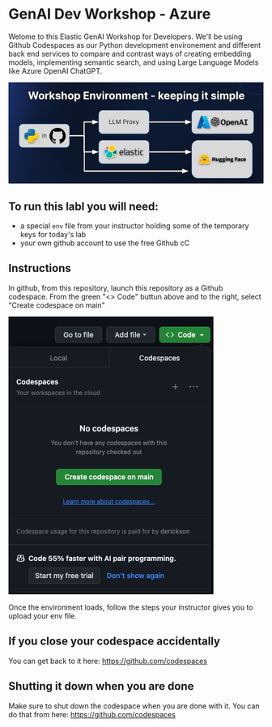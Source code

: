 # GenAI Dev Workshop - Azure

Welome to this Elastic GenAI Workshop for Developers.  We'll be using Github Codespaces as our Python development environement and different back end services to compare and contrast ways of creating embedding models, implementing semantic search, and using Large Language Models like Azure OpenAI ChatGPT.

![architecture](images/architecture.jpg)

## To run this labl you will need:
* a special ```env``` file from your instructor holding some of the temporary keys for today's lab
* your own github account to use the free Github cC

## Instructions

In github, from this repository, launch this repository as a Github codespace.  From the green "<> Code" buttun above and to the right, select "Create codespace on main"

![launch](images/launch.jpg)

Once the environment loads, follow the steps your instructor gives you to upload your env file.  

## If you close your codespace accidentally

You can get back to it here: https://github.com/codespaces 

## Shutting it down when you are done

Make sure to shut down the codespace when you are done with it. You can do that from here: https://github.com/codespaces 